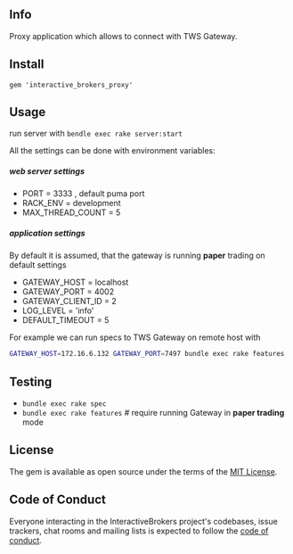## Info

Proxy application which allows to connect with TWS Gateway.

## Install

```
gem 'interactive_brokers_proxy'
```

## Usage

run server with `bendle exec rake server:start`

All the settings can be done with environment variables:

##### web server settings

* PORT = 3333 , default puma port
* RACK_ENV = development
* MAX_THREAD_COUNT = 5

##### application settings

By default it is assumed, that the gateway is running **paper** trading 
on default settings

* GATEWAY_HOST = localhost
* GATEWAY_PORT = 4002
* GATEWAY_CLIENT_ID = 2
* LOG_LEVEL = 'info'
* DEFAULT_TIMEOUT = 5

For example we can run specs to TWS Gateway on remote host with

```bash
GATEWAY_HOST=172.16.6.132 GATEWAY_PORT=7497 bundle exec rake features
```

## Testing

* `bundle exec rake spec`
* `bundle exec rake features` # require running Gateway in **paper trading** mode

## License

The gem is available as open source under the terms of the [MIT License](https://opensource.org/licenses/MIT).

## Code of Conduct

Everyone interacting in the InteractiveBrokers project's codebases, issue trackers, chat rooms and mailing lists is expected to follow the [code of conduct](https://github.com/[USERNAME]/interactive_brokers/blob/master/CODE_OF_CONDUCT.md).
